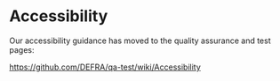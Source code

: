 # Accessibility

Our accessibility guidance has moved to the quality assurance and test pages:

https://github.com/DEFRA/qa-test/wiki/Accessibility
